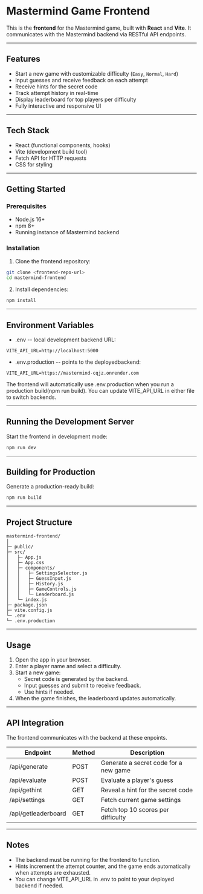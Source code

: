 # Mastermind Game Frontend

This is the **frontend** for the Mastermind game, built with **React** and **Vite**. It communicates with the Mastermind backend via RESTful API endpoints.

---

## Features

- Start a new game with customizable difficulty (`Easy`, `Normal`, `Hard`)  
- Input guesses and receive feedback on each attempt  
- Receive hints for the secret code  
- Track attempt history in real-time  
- Display leaderboard for top players per difficulty  
- Fully interactive and responsive UI  

---

## Tech Stack

- React (functional components, hooks)  
- Vite (development build tool)  
- Fetch API for HTTP requests  
- CSS for styling  

---

## Getting Started

### Prerequisites

- Node.js 16+  
- npm 8+  
- Running instance of Mastermind backend

### Installation

1. Clone the frontend repository:

```bash
git clone <frontend-repo-url>
cd mastermind-frontend
```

2. Install dependencies:

```bash
npm install
```

---

## Environment Variables

- .env -- local development backend URL:

```
VITE_API_URL=http://localhost:5000
```

- .env.production -- points to the deployedbackend:

```
VITE_API_URL=https://mastermind-cqjz.onrender.com
```

The frontend will automatically use .env.production when you run a production build(npm run build). You can update VITE_API_URL in either file to switch backends.

---

## Running the Development Server

Start the frontend in development mode:

```bash
npm run dev
```

---

## Building for Production

Generate a production-ready build:

```bash
npm run build
```

---

## Project Structure

```
mastermind-frontend/
│
├─ public/                 
├─ src/
│   ├─ App.js              
│   ├─ App.css             
│   ├─ components/         
│   │   ├─ SettingsSelector.js
│   │   ├─ GuessInput.js
│   │   ├─ History.js
│   │   ├─ GameControls.js
│   │   └─ Leaderboard.js
│   └─ index.js            
├─ package.json
├─ vite.config.js
└─ .env
└─ .env.production

```

---

## Usage

1. Open the app in your browser.
2. Enter a player name and select a difficulty.
3. Start a new game:
    - Secret code is generated by the backend.
    - Input guesses and submit to receive feedback.
    - Use hints if needed.
4. When the game finishes, the leaderboard updates automatically.

---

## API Integration

The frontend communicates with the backend at these enpoints.

| Endpoint              | Method        | Description                               |
|-----------------------|---------------|-------------------------------------------|
| /api/generate         | POST          | Generate a secret code for a new game     |
| /api/evaluate         | POST          | Evaluate a player's guess                 |
| /api/gethint          | GET           | Reveal a hint for the secret code         |
| /api/settings         | GET           | Fetch current game settings               |
| /api/getleaderboard   | GET           | Fetch top 10 scores per difficulty        |

---

## Notes

- The backend must be running for the frontend to function.
- Hints increment the attempt counter, and the game ends automatically when attempts are exhausted.
- You can change VITE_API_URL in .env to point to your deployed backend if needed.